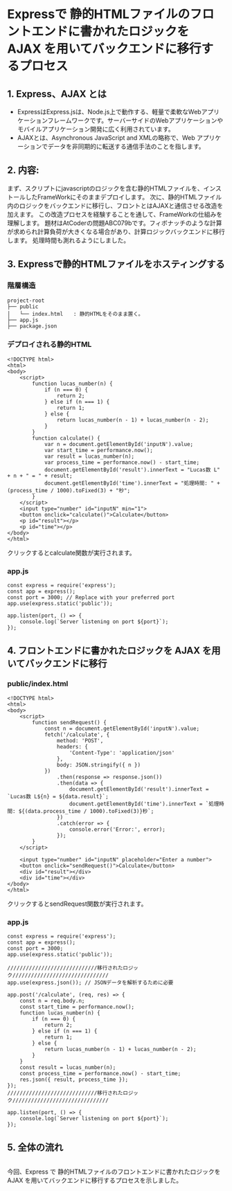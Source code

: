 

### 
# Expressで 静的HTMLファイルのフロントエンドに書かれたロジックを AJAX を用いてバックエンドに移行するプロセス
### 

## 1. Express、AJAX とは 
- ExpressはExpress.jsは、Node.js上で動作する、軽量で柔軟なWebアプリケーションフレームワークです。サーバーサイドのWebアプリケーションやモバイルアプリケーション開発に広く利用されています。
- AJAXとは、Asynchronous JavaScript and XMLの略称で、Web アプリケーションでデータを非同期的に転送する通信手法のことを指します。

## 2. 内容:
まず、スクリプトにjavascriptのロジックを含む静的HTMLファイルを、インストールしたFrameWorkにそのままデプロイします。
次に、静的HTMLファイル内のロジックをバックエンドに移行し、フロントとはAJAXと通信させる改造を加えます。
この改造プロセスを経験することを通して、FrameWorkの仕組みを理解します。
題材はAtCoderの問題ABC079bです。フィボナッチのような計算が求められ計算負荷が大きくなる場合があり、計算ロジックバックエンドに移行します。
処理時間も測れるようにしました。
　

## 3. Expressで静的HTMLファイルをホスティングする

### 階層構造
```
project-root
├── public
│   └── index.html　　: 静的HTMLをそのまま置く。
├── app.js
├── package.json
```
### デプロイされる静的HTML
```
<!DOCTYPE html>
<html>
<body>
    <script>
        function lucas_number(n) {
            if (n === 0) {
                return 2;
            } else if (n === 1) {
                return 1;
            } else {
                return lucas_number(n - 1) + lucas_number(n - 2);
            }
        }
        function calculate() {
            var n = document.getElementById('inputN').value;
            var start_time = performance.now();
            var result = lucas_number(n);
            var process_time = performance.now() - start_time;
            document.getElementById('result').innerText = "Lucas数 L" + n + " = " + result;
            document.getElementById('time').innerText = "処理時間: " + (process_time / 1000).toFixed(3) + "秒";
        }
    </script>
    <input type="number" id="inputN" min="1">
    <button onclick="calculate()">Calculate</button>
    <p id="result"></p>
    <p id="time"></p>
</body>
</html>
```
クリックするとcalculate関数が実行されます。
### app.js
```
const express = require('express');
const app = express();
const port = 3000; // Replace with your preferred port
app.use(express.static('public'));

app.listen(port, () => {
    console.log(`Server listening on port ${port}`);
});

```

## 4. フロントエンドに書かれたロジックを AJAX を用いてバックエンドに移行

### public/index.html
```
<!DOCTYPE html>
<html>
<body>
    <script>
        function sendRequest() {
            const n = document.getElementById('inputN').value;
            fetch('/calculate', {
                method: 'POST',
                headers: {
                    'Content-Type': 'application/json'
                },
                body: JSON.stringify({ n })
            })
                .then(response => response.json())
                .then(data => {
                    document.getElementById('result').innerText = `Lucas数 L${n} = ${data.result}`;
                    document.getElementById('time').innerText = `処理時間: ${(data.process_time / 1000).toFixed(3)}秒`;
                })
                .catch(error => {
                    console.error('Error:', error);
                });
        }
    </script>

    <input type="number" id="inputN" placeholder="Enter a number">
    <button onclick="sendRequest()">Calculate</button>
    <div id="result"></div>
    <div id="time"></div>
</body>
</html>
```
クリックするとsendRequest関数が実行されます。

### app.js
```
const express = require('express');
const app = express();
const port = 3000;
app.use(express.static('public'));

/////////////////////////////移行されたロジック///////////////////////////////
app.use(express.json()); // JSONデータを解析するために必要

app.post('/calculate', (req, res) => {
    const n = req.body.n;
    const start_time = performance.now();
    function lucas_number(n) {
        if (n === 0) {
            return 2;
        } else if (n === 1) {
            return 1;
        } else {
            return lucas_number(n - 1) + lucas_number(n - 2);
        }
    }
    const result = lucas_number(n);
    const process_time = performance.now() - start_time;
    res.json({ result, process_time });
});
/////////////////////////////移行されたロジック///////////////////////////////

app.listen(port, () => {
    console.log(`Server listening on port ${port}`);
});
```

## 5. 全体の流れ
```

```
今回、Express で 静的HTMLファイルのフロントエンドに書かれたロジックを AJAX を用いてバックエンドに移行するプロセスを示しました。
